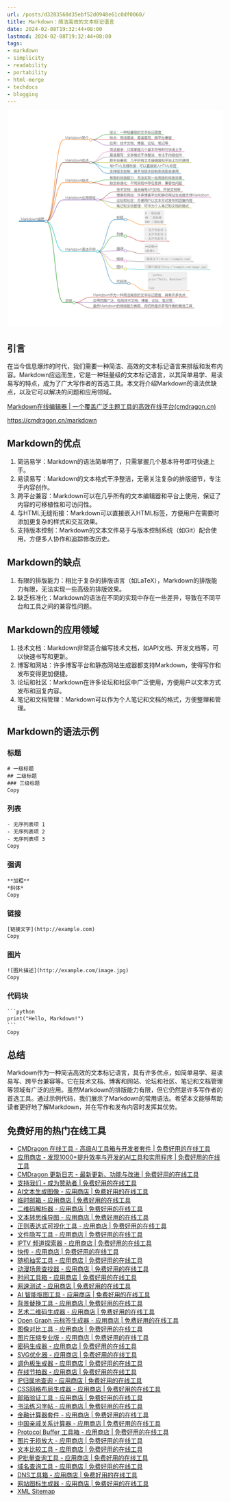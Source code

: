 ```yaml
---
url: /posts/d3283560d35ebf52d0948e61c0df0060/
title: Markdown：简洁高效的文本标记语言
date: 2024-02-08T19:32:44+08:00
lastmod: 2024-02-08T19:32:44+08:00
tags:
- markdown
- simplicity
- readability
- portability
- html-merge
- techdocs
- blogging
---
```



<img src="/images/2024_02_08 19_36_10.png" title="2024_02_08 19_36_10.png" alt="2024_02_08 19_36_10.png"/>

## 引言

在当今信息爆炸的时代，我们需要一种简洁、高效的文本标记语言来排版和发布内容。Markdown应运而生，它是一种轻量级的文本标记语言，以其简单易学、易读易写的特点，成为了广大写作者的首选工具。本文将介绍Markdown的语法优缺点，以及它可以解决的问题和应用领域。

[Markdown在线编辑器 | 一个覆盖广泛主题工具的高效在线平台(cmdragon.cn)](https://cmdragon.cn/markdown)

https://cmdragon.cn/markdown

## Markdown的优点

1.  简洁易学：Markdown的语法简单明了，只需掌握几个基本符号即可快速上手。
1.  易读易写：Markdown的文本格式干净整洁，无需关注复杂的排版细节，专注于内容创作。
1.  跨平台兼容：Markdown可以在几乎所有的文本编辑器和平台上使用，保证了内容的可移植性和可访问性。
1.  与HTML无缝衔接：Markdown可以直接嵌入HTML标签，方便用户在需要时添加更复杂的样式和交互效果。
1.  支持版本控制：Markdown的文本文件易于与版本控制系统（如Git）配合使用，方便多人协作和追踪修改历史。

## Markdown的缺点

1.  有限的排版能力：相比于复杂的排版语言（如LaTeX），Markdown的排版能力有限，无法实现一些高级的排版效果。
1.  缺乏标准化：Markdown的语法在不同的实现中存在一些差异，导致在不同平台和工具之间的兼容性问题。

## Markdown的应用领域

1.  技术文档：Markdown非常适合编写技术文档，如API文档、开发文档等，可以快速书写和更新。
1.  博客和网站：许多博客平台和静态网站生成器都支持Markdown，使得写作和发布变得更加便捷。
1.  论坛和社区：Markdown在许多论坛和社区中广泛使用，方便用户以文本方式发布和回复内容。
1.  笔记和文档管理：Markdown可以作为个人笔记和文档的格式，方便整理和管理。

## Markdown的语法示例

### 标题

```
# 一级标题
## 二级标题
### 三级标题
Copy
```

### 列表

```
- 无序列表项 1
- 无序列表项 2
- 无序列表项 3
Copy
```

### 强调

```
**加粗**
*斜体*
Copy
```

### 链接

```
[链接文字](http://example.com)
Copy
```

### 图片

```
![图片描述](http://example.com/image.jpg)
Copy
```

### 代码块

````
​```python
print("Hello, Markdown!")
​```
Copy
````

## 总结

Markdown作为一种简洁高效的文本标记语言，具有许多优点，如简单易学、易读易写、跨平台兼容等。它在技术文档、博客和网站、论坛和社区、笔记和文档管理等领域有广泛的应用。虽然Markdown的排版能力有限，但它仍然是许多写作者的首选工具。通过示例代码，我们展示了Markdown的常用语法。希望本文能够帮助读者更好地了解Markdown，并在写作和发布内容时发挥其优势。

## 免费好用的热门在线工具

- [CMDragon 在线工具 - 高级AI工具箱与开发者套件 | 免费好用的在线工具](https://tools.cmdragon.cn/zh)
- [应用商店 - 发现1000+提升效率与开发的AI工具和实用程序 | 免费好用的在线工具](https://tools.cmdragon.cn/zh/apps?category=trending)
- [CMDragon 更新日志 - 最新更新、功能与改进 | 免费好用的在线工具](https://tools.cmdragon.cn/zh/changelog)
- [支持我们 - 成为赞助者 | 免费好用的在线工具](https://tools.cmdragon.cn/zh/sponsor)
- [AI文本生成图像 - 应用商店 | 免费好用的在线工具](https://tools.cmdragon.cn/zh/apps/text-to-image-ai)
- [临时邮箱 - 应用商店 | 免费好用的在线工具](https://tools.cmdragon.cn/zh/apps/temp-email)
- [二维码解析器 - 应用商店 | 免费好用的在线工具](https://tools.cmdragon.cn/zh/apps/qrcode-parser)
- [文本转思维导图 - 应用商店 | 免费好用的在线工具](https://tools.cmdragon.cn/zh/apps/text-to-mindmap)
- [正则表达式可视化工具 - 应用商店 | 免费好用的在线工具](https://tools.cmdragon.cn/zh/apps/regex-visualizer)
- [文件隐写工具 - 应用商店 | 免费好用的在线工具](https://tools.cmdragon.cn/zh/apps/steganography-tool)
- [IPTV 频道探索器 - 应用商店 | 免费好用的在线工具](https://tools.cmdragon.cn/zh/apps/iptv-explorer)
- [快传 - 应用商店 | 免费好用的在线工具](https://tools.cmdragon.cn/zh/apps/snapdrop)
- [随机抽奖工具 - 应用商店 | 免费好用的在线工具](https://tools.cmdragon.cn/zh/apps/lucky-draw)
- [动漫场景查找器 - 应用商店 | 免费好用的在线工具](https://tools.cmdragon.cn/zh/apps/anime-scene-finder)
- [时间工具箱 - 应用商店 | 免费好用的在线工具](https://tools.cmdragon.cn/zh/apps/time-toolkit)
- [网速测试 - 应用商店 | 免费好用的在线工具](https://tools.cmdragon.cn/zh/apps/speed-test)
- [AI 智能抠图工具 - 应用商店 | 免费好用的在线工具](https://tools.cmdragon.cn/zh/apps/background-remover)
- [背景替换工具 - 应用商店 | 免费好用的在线工具](https://tools.cmdragon.cn/zh/apps/background-replacer)
- [艺术二维码生成器 - 应用商店 | 免费好用的在线工具](https://tools.cmdragon.cn/zh/apps/artistic-qrcode)
- [Open Graph 元标签生成器 - 应用商店 | 免费好用的在线工具](https://tools.cmdragon.cn/zh/apps/open-graph-generator)
- [图像对比工具 - 应用商店 | 免费好用的在线工具](https://tools.cmdragon.cn/zh/apps/image-comparison)
- [图片压缩专业版 - 应用商店 | 免费好用的在线工具](https://tools.cmdragon.cn/zh/apps/image-compressor)
- [密码生成器 - 应用商店 | 免费好用的在线工具](https://tools.cmdragon.cn/zh/apps/password-generator)
- [SVG优化器 - 应用商店 | 免费好用的在线工具](https://tools.cmdragon.cn/zh/apps/svg-optimizer)
- [调色板生成器 - 应用商店 | 免费好用的在线工具](https://tools.cmdragon.cn/zh/apps/color-palette)
- [在线节拍器 - 应用商店 | 免费好用的在线工具](https://tools.cmdragon.cn/zh/apps/online-metronome)
- [IP归属地查询 - 应用商店 | 免费好用的在线工具](https://tools.cmdragon.cn/zh/apps/ip-geolocation)
- [CSS网格布局生成器 - 应用商店 | 免费好用的在线工具](https://tools.cmdragon.cn/zh/apps/css-grid-layout)
- [邮箱验证工具 - 应用商店 | 免费好用的在线工具](https://tools.cmdragon.cn/zh/apps/email-validator)
- [书法练习字帖 - 应用商店 | 免费好用的在线工具](https://tools.cmdragon.cn/zh/apps/calligraphy-practice)
- [金融计算器套件 - 应用商店 | 免费好用的在线工具](https://tools.cmdragon.cn/zh/apps/finance-calculator-suite)
- [中国亲戚关系计算器 - 应用商店 | 免费好用的在线工具](https://tools.cmdragon.cn/zh/apps/chinese-kinship-calculator)
- [Protocol Buffer 工具箱 - 应用商店 | 免费好用的在线工具](https://tools.cmdragon.cn/zh/apps/protobuf-toolkit)
- [图片无损放大 - 应用商店 | 免费好用的在线工具](https://tools.cmdragon.cn/zh/apps/image-upscaler)
- [文本比较工具 - 应用商店 | 免费好用的在线工具](https://tools.cmdragon.cn/zh/apps/text-compare)
- [IP批量查询工具 - 应用商店 | 免费好用的在线工具](https://tools.cmdragon.cn/zh/apps/ip-batch-lookup)
- [域名查询工具 - 应用商店 | 免费好用的在线工具](https://tools.cmdragon.cn/zh/apps/domain-finder)
- [DNS工具箱 - 应用商店 | 免费好用的在线工具](https://tools.cmdragon.cn/zh/apps/dns-toolkit)
- [网站图标生成器 - 应用商店 | 免费好用的在线工具](https://tools.cmdragon.cn/zh/apps/favicon-generator)
- [XML Sitemap](https://tools.cmdragon.cn/sitemap_index.xml)
